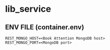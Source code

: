 # lib_service

## ENV FILE (container.env)

```
REST_MONGO_HOST=<Book Attention MongoDB host>
REST_MONGO_PORT=<MongoDB port>
```
